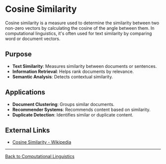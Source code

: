 # Cosine Similarity

Cosine similarity is a measure used to determine the similarity between two non-zero vectors by calculating the cosine of the angle between them. In computational linguistics, it's often used for text similarity by comparing word or document vectors.

## Purpose

- **Text Similarity**: Measures similarity between documents or sentences.
- **Information Retrieval**: Helps rank documents by relevance.
- **Semantic Analysis**: Detects contextual similarity.

## Applications

- **Document Clustering**: Groups similar documents.
- **Recommender Systems**: Recommends content based on similarity.
- **Duplicate Detection**: Identifies similar or duplicate content.


## External Links

- [Cosine Similarity - Wikipedia](https://en.wikipedia.org/wiki/Cosine_similarity)
  
---

[Back to Computational Linguistics](README.md)